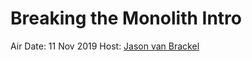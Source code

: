 # Breaking the Monolith Intro

<a href="https://www.youtube.com/embed/s4yN-yFULQg"></a>

Air Date: 11 Nov 2019
Host: [Jason van Brackel](twitter.com/jasonvanbrackel)